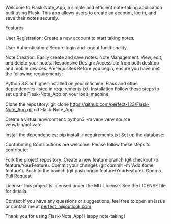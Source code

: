 Welcome to Flask-Note_App, a simple and efficient note-taking application built using Flask.
This app allows users to create an account, log in, and save their notes securely.

Features

User Registration: Create a new account to start taking notes.

User Authentication: Secure login and logout functionality.

Note Creation: Easily create and save notes.
Note Management: View, edit, and delete your notes.
Responsive Design: Accessible from both desktop and mobile devices.
Prerequisites
Before you begin, ensure you have met the following requirements:

Python 3.8 or higher installed on your machine.
Flask and other dependencies listed in requirements.txt.
Installation
Follow these steps to set up the Flask-Note_App on your local machine:

Clone the repository:
git clone https://github.com/perfect-123/Flask-Note_App.git
cd Flask-Note_App

Create a virtual environment:
python3 -m venv venv
source venv/bin/activate  

Install the dependencies:
pip install -r requirements.txt
Set up the database:

Contributing
Contributions are welcome! Please follow these steps to contribute:

Fork the project repository.
Create a new feature branch (git checkout -b feature/YourFeature).
Commit your changes (git commit -m 'Add some feature').
Push to the branch (git push origin feature/YourFeature).
Open a Pull Request.

License
This project is licensed under the MIT License. See the LICENSE file for details.

Contact
If you have any questions or suggestions, feel free to open an issue or contact me at perfect_a@outlook.com

Thank you for using Flask-Note_App! Happy note-taking!

